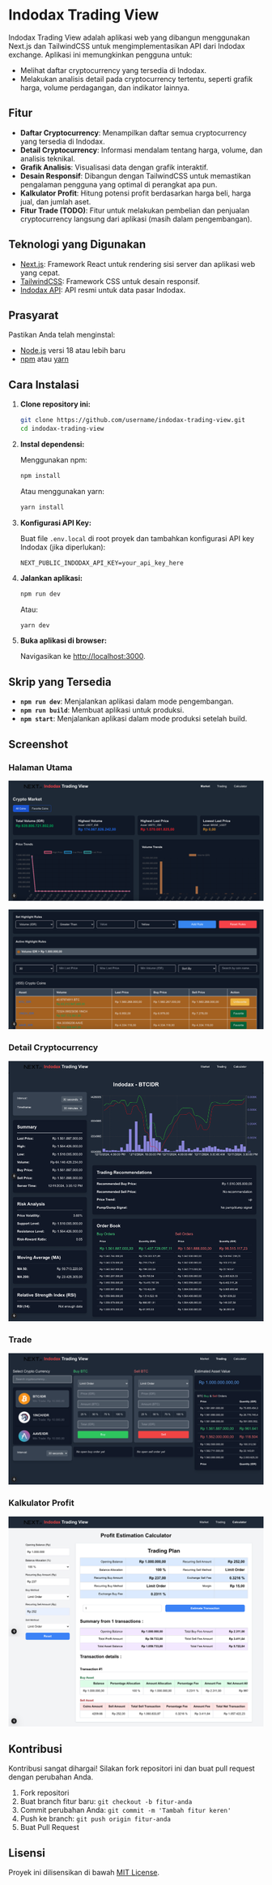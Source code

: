 # Indodax Trading View

Indodax Trading View adalah aplikasi web yang dibangun menggunakan Next.js dan TailwindCSS untuk mengimplementasikan API dari Indodax exchange. Aplikasi ini memungkinkan pengguna untuk:

- Melihat daftar cryptocurrency yang tersedia di Indodax.
- Melakukan analisis detail pada cryptocurrency tertentu, seperti grafik harga, volume perdagangan, dan indikator lainnya.

## Fitur

- **Daftar Cryptocurrency**: Menampilkan daftar semua cryptocurrency yang tersedia di Indodax.
- **Detail Cryptocurrency**: Informasi mendalam tentang harga, volume, dan analisis teknikal.
- **Grafik Analisis**: Visualisasi data dengan grafik interaktif.
- **Desain Responsif**: Dibangun dengan TailwindCSS untuk memastikan pengalaman pengguna yang optimal di perangkat apa pun.
- **Kalkulator Profit**: Hitung potensi profit berdasarkan harga beli, harga jual, dan jumlah aset.
- **Fitur Trade (TODO)**: Fitur untuk melakukan pembelian dan penjualan cryptocurrency langsung dari aplikasi (masih dalam pengembangan).

## Teknologi yang Digunakan

- [Next.js](https://nextjs.org/): Framework React untuk rendering sisi server dan aplikasi web yang cepat.
- [TailwindCSS](https://tailwindcss.com/): Framework CSS untuk desain responsif.
- [Indodax API](https://github.com/btcid/indodax-official-api-docs): API resmi untuk data pasar Indodax.

## Prasyarat

Pastikan Anda telah menginstal:

- [Node.js](https://nodejs.org/) versi 18 atau lebih baru
- [npm](https://www.npmjs.com/) atau [yarn](https://yarnpkg.com/)

## Cara Instalasi

1. **Clone repository ini:**

   ```bash
   git clone https://github.com/username/indodax-trading-view.git
   cd indodax-trading-view
   ```

2. **Instal dependensi:**

   Menggunakan npm:

   ```bash
   npm install
   ```

   Atau menggunakan yarn:

   ```bash
   yarn install
   ```

3. **Konfigurasi API Key:**

   Buat file `.env.local` di root proyek dan tambahkan konfigurasi API key Indodax (jika diperlukan):

   ```env
   NEXT_PUBLIC_INDODAX_API_KEY=your_api_key_here
   ```

4. **Jalankan aplikasi:**

   ```bash
   npm run dev
   ```

   Atau:

   ```bash
   yarn dev
   ```

5. **Buka aplikasi di browser:**

   Navigasikan ke [http://localhost:3000](http://localhost:3000).

## Skrip yang Tersedia

- **`npm run dev`**: Menjalankan aplikasi dalam mode pengembangan.
- **`npm run build`**: Membuat aplikasi untuk produksi.
- **`npm start`**: Menjalankan aplikasi dalam mode produksi setelah build.

## Screenshot

### Halaman Utama

![Halaman Utama](https://raw.githubusercontent.com/indragto/Nex-Indodax-Trading-View/refs/heads/main/ss/Screenshot%202024-12-11%20at%2015.31.03.png)

![Halaman Utama 2](https://raw.githubusercontent.com/indragto/Nex-Indodax-Trading-View/refs/heads/main/ss/Screenshot%202024-12-11%20at%2015.31.35.png)

### Detail Cryptocurrency

![Detail Cryptocurrency](https://raw.githubusercontent.com/indragto/Nex-Indodax-Trading-View/refs/heads/main/ss/screencapture-localhost-3000-coin-btcidr-2024-12-11-15_35_29.png)

### Trade

![Trade](https://raw.githubusercontent.com/indragto/Nex-Indodax-Trading-View/refs/heads/main/ss/screencapture-localhost-3000-trade-2024-12-11-15_37_55.png)

### Kalkulator Profit

![Kalkulator Profit](https://raw.githubusercontent.com/indragto/Nex-Indodax-Trading-View/refs/heads/main/ss/screencapture-localhost-3000-calculator-2024-12-11-15_38_56.png)

## Kontribusi

Kontribusi sangat dihargai! Silakan fork repositori ini dan buat pull request dengan perubahan Anda.

1. Fork repositori
2. Buat branch fitur baru: `git checkout -b fitur-anda`
3. Commit perubahan Anda: `git commit -m 'Tambah fitur keren'`
4. Push ke branch: `git push origin fitur-anda`
5. Buat Pull Request

## Lisensi

Proyek ini dilisensikan di bawah [MIT License](LICENSE).
